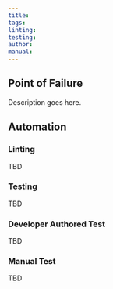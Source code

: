 ```yaml
---
title:
tags: 
linting: 
testing: 
author: 
manual: 
---
```


## Point of Failure
Description goes here.

## Automation

### Linting
TBD

### Testing
TBD

### Developer Authored Test
TBD

### Manual Test
TBD